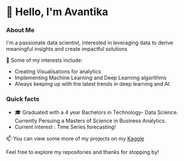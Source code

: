 # 👋 Hello, I'm Avantika

### About Me

I'm a passionate data scientist, interested in leveraging data to derive meaningful insights and create impactful solutions

🚀 Some of my interests include:

- Creating Visualisations for analytics
- Implementing Machine Learning and Deep Learning algorithms
- Always keeping up with the latest trends in deep learning and AI.

### Quick facts

- 🎓 Graduated with a 4 year Bachelors in Technology- Data Science. Currently Persuing a Masters of Science in Business Analytics.
- Current interest : Time Series forecasting!


📫 You can view some more of my projects on my [Kaggle](https://www.kaggle.com/avantikab)


 Feel free to explore my repositories and thanks for stopping by!
